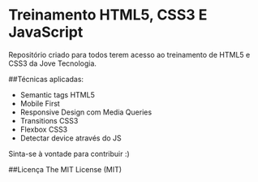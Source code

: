 # Treinamento HTML5, CSS3 E JavaScript

Repositório criado para todos terem acesso ao treinamento de HTML5 e CSS3 da Jove Tecnologia.

##Técnicas aplicadas:

- Semantic tags HTML5
- Mobile First
- Responsive Design com Media Queries
- Transitions CSS3
- Flexbox CSS3
- Detectar device através do JS

Sinta-se à vontade para contribuir :)

##Licença
The MIT License (MIT)
